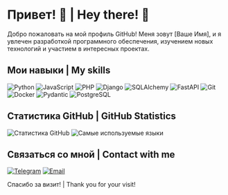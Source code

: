 # Привет! 👋 | Hey there! 👋

Добро пожаловать на мой профиль GitHub! Меня зовут [Ваше Имя], и я увлечен разработкой программного обеспечения, изучением новых технологий и участием в интересных проектах.

<!--
## О себе | About Me

- 🌱 В настоящее время изучаю: **[Технология или Язык программирования]**
- 👯 Ищу сотрудничество в: **[Тип проекта]**
- 💬 Задайте мне вопрос о: **[Темы или технологии, в которых вы разбираетесь]**
- 📫 Как связаться со мной: **[Ваш email или ссылка на LinkedIn]**
- ⚡ Факт обо мне: **[Интересный факт о вас]**
-->

## Мои навыки | My skills

![Python](https://img.shields.io/badge/-Python-000?&logo=Python) ![JavaScript](https://img.shields.io/badge/-JavaScript-000?&logo=JavaScript) ![PHP](https://img.shields.io/badge/-PHP-000?&logo=PHP) ![Django](https://img.shields.io/badge/-Django-000?&logo=Django) ![SQLAlchemy](https://img.shields.io/badge/-SQLAlchemy-000?&logo=SQLAlchemy) ![FastAPI](https://img.shields.io/badge/-FastAPI-000?&logo=FastAPI) ![Git](https://img.shields.io/badge/-Git-000?&logo=Git) ![Docker](https://img.shields.io/badge/-Docker-000?&logo=Docker) ![Pydantic](https://img.shields.io/badge/-Pydantic-000?&logo=Pydantic) ![PostgreSQL](https://img.shields.io/badge/-PostgreSQL-000?&logo=PostgreSQL)

<!--
## Мои проекты | My projects

### [Проект 1](https://github.com/username/project1)
Описание проекта. Что он делает, используемые технологии и почему он интересен.

### [Проект 2](https://github.com/username/project2)
Описание проекта. Что он делает, используемые технологии и почему он интересен.
-->

## Статистика GitHub | GitHub Statistics

![Статистика GitHub](https://github-readme-stats.vercel.app/api?username=Siellph&show_icons=true&hide_title=true&count_private=true&include_all_commits=true&theme=default&line_height=24)
![Самые используемые языки](https://github-readme-stats.vercel.app/api/top-langs/?username=Siellph&layout=compact&theme=default)

## Связаться со мной | Contact with me

[![Telegram](https://img.shields.io/badge/-Telegram-000?&logo=Telegram)](https://twitter.com/ваш_профиль)
[![Email](https://img.shields.io/badge/-Email-000?&logo=Gmail)](mailto:i@vgordin.ru)

Спасибо за визит! | Thank you for your visit!
